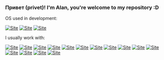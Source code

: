 ### Привет (privet)! I'm Alan, you're welcome to my repository :D

OS used in development:

[![Site](https://img.shields.io/badge/Ubuntu-E95420?style=for-the-badge&logo=ubuntu&logoColor=white)](https://ubuntu.com)
[![Site](https://img.shields.io/badge/Arch_Linux-1793D1?style=for-the-badge&logo=arch-linux&logoColor=white)](https://archlinux.org)
[![Site](	https://img.shields.io/badge/Windows-0078D6?style=for-the-badge&logo=windows&logoColor=white)](https://www.microsoft.com/en-us/windows)


I usually work with:

[![Site](https://img.shields.io/badge/C%23-239120?style=for-the-badge&logo=c-sharp&logoColor=white)](https://www.microsoft.com/en-us/windows)
[![Site](https://img.shields.io/badge/JavaScript-F7DF1E?style=for-the-badge&logo=javascript&logoColor=black)](https://www.microsoft.com/en-us/windows)
[![Site](https://img.shields.io/badge/C-00599C?style=for-the-badge&logo=c&logoColor=white)](https://www.microsoft.com/en-us/windows)
[![Site](https://img.shields.io/badge/Java-ED8B00?style=for-the-badge&logo=java&logoColor=white)](https://www.microsoft.com/en-us/windows)
[![Site](https://img.shields.io/badge/MySQL-00000F?style=for-the-badge&logo=mysql&logoColor=white)](https://www.microsoft.com/en-us/windows)
[![Site](https://img.shields.io/badge/Microsoft_SQL_Server-CC2927?style=for-the-badge&logo=microsoft-sql-server&logoColor=white)](https://www.microsoft.com/en-us/windows)
[![Site](	https://img.shields.io/badge/HTML5-E34F26?style=for-the-badge&logo=html5&logoColor=white)](https://www.microsoft.com/en-us/windows)
[![Site](https://img.shields.io/badge/CSS3-1572B6?style=for-the-badge&logo=css3&logoColor=white)](https://www.microsoft.com/en-us/windows)
[![Site](https://img.shields.io/badge/Vue.js-35495E?style=for-the-badge&logo=vue.js&logoColor=4FC08D)](https://www.microsoft.com/en-us/windows)
[![Site](https://img.shields.io/badge/Bootstrap-563D7C?style=for-the-badge&logo=bootstrap&logoColor=white)](https://www.microsoft.com/en-us/windows)
[![Site](https://img.shields.io/badge/jQuery-0769AD?style=for-the-badge&logo=jquery&logoColor=white)](https://www.microsoft.com/en-us/windows)
[![Site](https://img.shields.io/badge/Spring-6DB33F?style=for-the-badge&logo=spring&logoColor=white)](https://www.microsoft.com/en-us/windows)
[![Site](https://img.shields.io/badge/.NET-5C2D91?style=for-the-badge&logo=.net&logoColor=white)](https://www.microsoft.com/en-us/windows)
[![Site](https://aleen42.github.io/badges/src/photoshop.svg)](https://www.microsoft.com/en-us/windows)
[![Site](https://aleen42.github.io/badges/src/illustrator.svg)](https://www.microsoft.com/en-us/windows)



	
